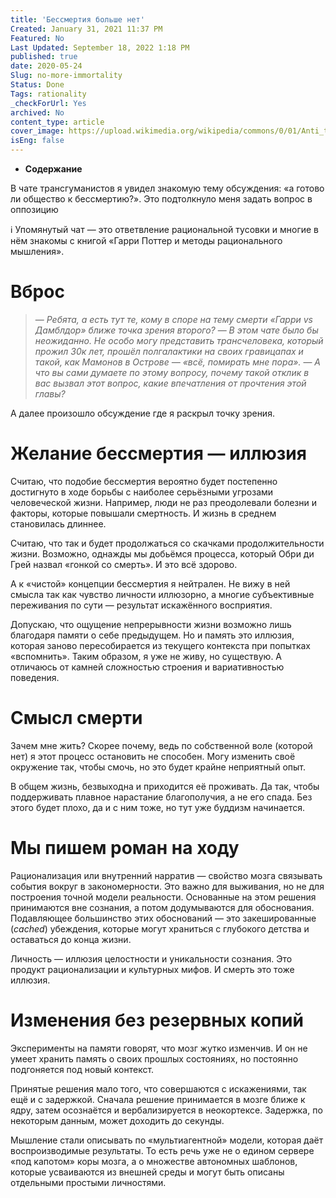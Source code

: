 ```yaml
---
title: 'Бессмертия больше нет'
Created: January 31, 2021 11:37 PM
Featured: No
Last Updated: September 18, 2022 1:18 PM
published: true
date: 2020-05-24
Slug: no-more-immortality
Status: Done
Tags: rationality
_checkForUrl: Yes
archived: No
content_type: article
cover_image: https://upload.wikimedia.org/wikipedia/commons/0/01/Anti_transhumanism.png
isEng: false
---
```


- **Содержание**

В чате трансгуманистов я увидел знакомую тему обсуждения: «а готово ли общество к бессмертию?». Это подтолкнуло меня задать вопрос в оппозицию

<aside>
ℹ️ Упомянутый чат — это ответвление рациональной тусовки и многие в нём знакомы с книгой «Гарри Поттер и методы рационального мышления».

</aside>

# Вброс

> — *Ребята, а есть тут те, кому в споре на тему смерти «Гарри vs Дамблдор» ближе точка зрения второго?*
— *В этом чате было бы неожиданно. Не особо могу представить трансчеловека, который прожил 30к лет, прошёл полгалактики на своих гравицапах и такой, как Мамонов в Острове — «всё, помирать мне пора».*
— *А что вы сами думаете по этому вопросу, почему такой отклик в вас вызвал этот вопрос, какие впечатления от прочтения этой главы?*
> 

А далее произошло обсуждение где я раскрыл точку зрения.

# Желание бессмертия — иллюзия

Считаю, что подобие бессмертия вероятно будет постепенно достигнуто в ходе борьбы с наиболее серьёзными угрозами человеческой жизни. Например, люди не раз преодолевали болезни и факторы, которые повышали смертность. И жизнь в среднем становилась длиннее.

Считаю, что так и будет продолжаться со скачками продолжительности жизни. Возможно, однажды мы добьёмся процесса, который Обри ди Грей назвал «гонкой со смерть». И это всё здорово.

А к «чистой» концепции бессмертия я нейтрален. Не вижу в ней смысла так как чувство личности иллюзорно, а многие субъективные переживания по сути — результат искажённого восприятия.

Допускаю, что ощущение непрерывности жизни возможно лишь благодаря памяти о себе предыдущем. Но и память это иллюзия, которая заново пересобирается из текущего контекста при попытках «вспомнить». Таким образом, я уже не живу, но существую. А отличаюсь от камней сложностью строения и вариативностью поведения.

# Смысл смерти

Зачем мне жить? Скорее почему, ведь по собственной воле (которой нет) я этот процесс остановить не способен. Могу изменить своё окружение так, чтобы смочь, но это будет крайне неприятный опыт.

В общем жизнь, безвыходна и приходится её проживать. Да так, чтобы поддерживать плавное нарастание благополучия, а не его спада. Без этого будет плохо, да и с ним тоже, но тут уже буддизм начинается.

# Мы пишем роман на ходу

Рационализация или внутренний нарратив — свойство мозга связывать события вокруг в закономерности. Это важно для выживания, но не для построения точной модели реальности. Основанные на этом решения принимаются вне сознания, а потом додумываются для обоснования. Подавляющее большинство этих обоснований — это закешированные (*cached*) убеждения, которые могут храниться с глубокого детства и оставаться до конца жизни.

Личность — иллюзия целостности и уникальности сознания. Это продукт рационализации и культурных мифов. И смерть это тоже иллюзия.

# Изменения без резервных копий

Эксперименты на памяти говорят, что мозг жутко изменчив. И он не умеет хранить память о своих прошлых состояниях, но постоянно подгоняется под новый контекст.

Принятые решения мало того, что совершаются с искажениями, так ещё и с задержкой. Сначала решение принимается в мозге ближе к ядру, затем осознаётся и вербализируется в неокортексе. Задержка, по некоторым данным, может доходить до секунды.

Мышление стали описывать по «мультиагентной» модели, которая даёт воспроизводимые результаты. То есть речь уже не о едином сервере «под капотом» коры мозга, а о множестве автономных шаблонов, которые усваиваются из внешней среды и могут быть описаны отдельными простыми личностями.